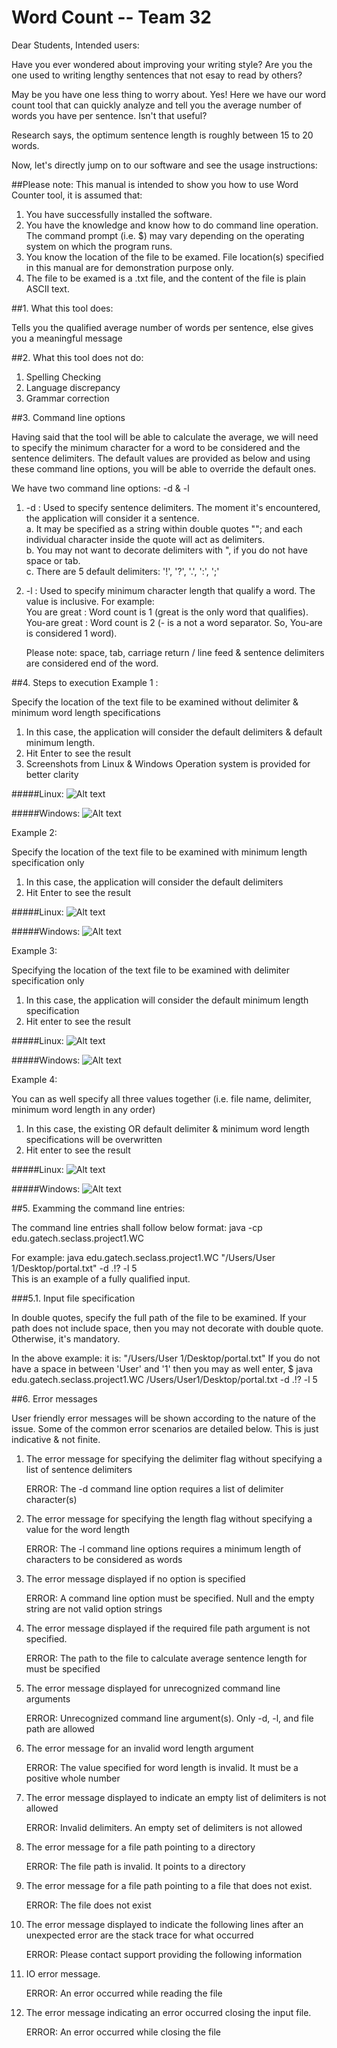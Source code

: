 # **Word Count -- Team 32**

Dear Students, Intended users:

Have you ever wondered about improving your writing style?
Are you the one used to writing lengthy sentences that not esay to read by others?

May be you have one less thing to worry about.  Yes! Here we have our word count tool that can quickly analyze and tell you 
the average number of words you have per sentence.  Isn't that useful?

Research says, the optimum sentence length is roughly between 15 to 20 words.

Now, let's directly jump on to our software and see the usage instructions:

##Please note:
This manual is intended to show you how to use Word Counter tool, it is assumed that:  
 1. You have successfully installed the software. 
 2. You have the knowledge and know how to do command line operation. The command prompt (i.e. $) may vary depending on the operating system on which the program runs.
 3. You know the location of the file to be examed. File location(s) specified in this manual are for demonstration purpose only.  
 4. The file to be examed is a .txt file, and the content of the file is plain ASCII text. 

##1. What this tool does:

 Tells you the qualified average number of words per sentence, else gives you a meaningful message

##2. What this tool does not do:

1. Spelling Checking
2. Language discrepancy
3. Grammar correction

##3. Command line options

Having said that the tool will be able to calculate the average, we will need to specify the minimum character for a word to be considered and the sentence delimiters. The default values are provided as below and using these command line options, you will be able to override the default ones.

We have two command line options: -d & -l

1. -d : Used to specify sentence delimiters.  The moment it's encountered, the application will consider it a sentence.  
	a. It may be specified as a string within double quotes ""; and each individual character inside the quote will act 		   as delimiters.   
	b. You may not want to decorate delimiters with ", if you do not have space or tab.     
	c. There are 5 default delimiters:  '!', '?', '.', ':', ';'    
2. -l : Used to specify minimum character length that qualify a word.  The value is inclusive.
	For example:     
	You are great : Word count is 1 (great is the only word that qualifies).  
	You-are great : Word count is 2 (- is a not a word separator.  So, You-are is considered 1 word).     

	Please note: space, tab, carriage return / line feed & sentence delimiters are considered end of the word.

##4. Steps to execution
 Example 1 :  
 
 Specify the location of the text file to be examined without delimiter & minimum word length specifications   
1. In this case, the application will consider the default delimiters & default minimum length.      
2. Hit Enter to see the result
3. Screenshots from Linux & Windows Operation system is provided for better clarity

#####Linux:
![Alt text](https://github.gatech.edu/github-enterprise-assets/0000/7170/0000/0900/d509ead2-d1e1-11e5-86a1-b482b5519c24.png)

#####Windows:
![Alt text](https://github.gatech.edu/github-enterprise-assets/0000/7170/0000/0898/b4bb555e-d1e1-11e5-9da1-9247907c6ccb.png)

 Example 2: 
 
 Specify the location of the text file to be examined with minimum length specification only   
1. In this case, the application will consider the default delimiters   	
2. Hit Enter to see the result

#####Linux:
![Alt text](https://github.gatech.edu/github-enterprise-assets/0000/7170/0000/0902/d53af3d4-d1e1-11e5-97e2-5fe196b9dda5.png)

#####Windows:
![Alt text](https://github.gatech.edu/github-enterprise-assets/0000/7170/0000/0899/b4bc8118-d1e1-11e5-8112-384e0f5025e5.png)

 Example 3: 
 
 Specifying the location of the text file to be examined with delimiter specification only     
1. In this case, the application will consider the default minimum length specification    
2. Hit enter to see the result

#####Linux:
![Alt text](https://github.gatech.edu/github-enterprise-assets/0000/7170/0000/0901/d5323ea6-d1e1-11e5-90ad-17ac7b6204da.png)

#####Windows:
![Alt text](https://github.gatech.edu/github-enterprise-assets/0000/7170/0000/0896/b4b03304-d1e1-11e5-8227-ea8d13ce0238.png)

 Example 4: 
 
 You can as well specify all three values together (i.e. file name, delimiter, minimum word length in any order)   
1. In this case, the existing OR default delimiter & minimum word length specifications will be overwritten   
2. Hit enter to see the result

#####Linux:
![Alt text](https://github.gatech.edu/github-enterprise-assets/0000/7170/0000/0903/d55da47e-d1e1-11e5-8f85-6c63795596f9.png)

#####Windows:
![Alt text](https://github.gatech.edu/github-enterprise-assets/0000/7170/0000/0897/b4b68e3e-d1e1-11e5-8bb1-f3593e2ff2c4.png)

##5. Examming the command line entries: 

 The command line entries shall follow below format: 
  java -cp <path to the bin directory> edu.gatech.seclass.project1.WC <arguments to WC>

 For example:  java edu.gatech.seclass.project1.WC "/Users/User 1/Desktop/portal.txt" -d .!? -l 5   
 This is an example of a fully qualified input. 

###5.1. Input file specification

In double quotes, specify the full path of the file to be examined.  If your path does not include space, then you may not 
decorate with double quote.  Otherwise, it's mandatory.

In the above example: it is: "/Users/User 1/Desktop/portal.txt"
If you do not have a space in between 'User' and '1' then you may as well enter,
$ java edu.gatech.seclass.project1.WC /Users/User1/Desktop/portal.txt -d .!? -l 5

##6. Error messages

User friendly error messages will be shown according to the nature of the issue.  Some of the common error scenarios are detailed below.  This is just indicative & not finite.  

1. The error message for specifying the delimiter flag without specifying a list of sentence delimiters
	
	ERROR: The -d command line option requires a list of delimiter character(s)

2. The error message for specifying the length flag without specifying a value for the word length
	
	ERROR: The -l command line options requires a minimum length of characters to be considered as words

3. The error message displayed if no option is specified
	
	ERROR: A command line option must be specified.  Null and the empty string are not valid option strings

4. The error message displayed if the required file path argument is not specified.

	ERROR: The path to the file to calculate average sentence length for must be specified

5. The error message displayed for unrecognized command line arguments

	ERROR: Unrecognized command line argument(s).  Only -d, -l, and file path are allowed

6. The error message for an invalid word length argument
	
	ERROR: The value specified for word length is invalid.  It must be a positive whole number

7. The error message displayed to indicate an empty list of delimiters is not allowed
	
	ERROR: Invalid delimiters. An empty set of delimiters is not allowed

8. The error message for a file path pointing to a directory
	
	ERROR: The file path is invalid.  It points to a directory

9. The error message for a file path pointing to a file that does not exist.
	
	ERROR: The file does not exist

10. The error message displayed to indicate the following lines after an unexpected error are the stack trace for what occurred
	
	ERROR: Please contact support providing the following information

11. IO error message.
	
	ERROR: An error occurred while reading the file

12. The error message indicating an error occurred closing the input file.
	
	ERROR: An error occurred while closing the file
